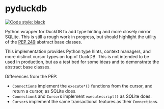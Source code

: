 # pyduckdb

[![Code style: black](https://img.shields.io/badge/code%20style-black-000000.svg)](https://github.com/psf/black)

Python wrapper for DuckDB to add type hinting and more closely mirror SQLite. This is still a rough work in
progress, but should highlight the utility of the [PEP 249](https://github.com/thesketh/pep249) abstract base
classes.

This implementation provides Python type hints, context managers, and more distinct cursor types on top of
DuckDB. This is not intended to be used in production, but as a test bed for some ideas and to demonstrate
the abstract base classes.

Differences from the PEP:
 - `Connection`s implement the `execute*()` functions from the cursor, and return a cursor, as SQLite does.
 - `Connection`s and `Cursor`s implement `executescript()` as SQLite does.
 - `Cursor`s implement the same transactional features as their `Connection`s.
